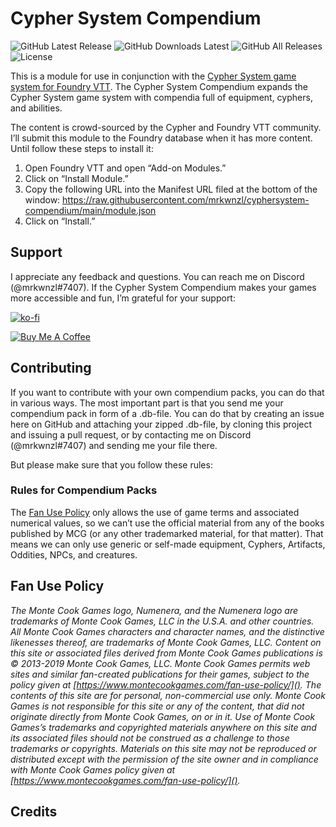# Cypher System Compendium

![GitHub Latest Release](https://img.shields.io/github/release/mrkwnzl/cyphersystem-compendium?style=flat-square)
![GitHub Downloads Latest](https://img.shields.io/github/downloads/mrkwnzl/cyphersystem-compendium/latest/total?style=flat-square)
![GitHub All Releases](https://img.shields.io/github/downloads/mrkwnzl/cyphersystem-compendium/total?style=flat-square)
![License](https://img.shields.io/github/license/mrkwnzl/cyphersystem-compendium?style=flat-square)

This is a module for use in conjunction with the [Cypher System game system for Foundry VTT](https://foundryvtt.com/packages/cyphersystem/). The Cypher System Compendium expands the Cypher System game system with compendia full of equipment, cyphers, and abilities.

The content is crowd-sourced by the Cypher and Foundry VTT community. I’ll submit this module to the Foundry database when it has more content. Until follow these steps to install it:

1. Open Foundry VTT and open “Add-on Modules.”
2. Click on “Install Module.”
3. Copy the following URL into the Manifest URL filed at the bottom of the window: https://raw.githubusercontent.com/mrkwnzl/cyphersystem-compendium/main/module.json
4. Click on “Install.”

## Support

I appreciate any feedback and questions. You can reach me on Discord (@mrkwnzl#7407). If the Cypher System Compendium makes your games more accessible and fun, I’m grateful for your support:

[![ko-fi](https://www.ko-fi.com/img/githubbutton_sm.svg)](https://ko-fi.com/M4M32HLJD)

<a href="https://www.buymeacoffee.com/mrkwnzl" target="_blank" style="height:20px;"><img src="https://cdn.buymeacoffee.com/buttons/v2/default-blue.png" alt="Buy Me A Coffee" ></a>

## Contributing

If you want to contribute with your own compendium packs, you can do that in various ways. The most important part is that you send me your compendium pack in form of a .db-file. You can do that by creating an issue here on GitHub and attaching your zipped .db-file, by cloning this project and issuing a pull request, or by contacting me on Discord (@mrkwnzl#7407) and sending me your file there.

But please make sure that you follow these rules:

### Rules for Compendium Packs

The [Fan Use Policy](https://www.montecookgames.com/fan-support/fan-use-policy/) only allows the use of game terms and associated numerical values, so we can’t use the official material from any of the books published by MCG (or any other trademarked material, for that matter). That means we can only use generic or self-made equipment, Cyphers, Artifacts, Oddities, NPCs, and creatures.

## Fan Use Policy

*The Monte Cook Games logo, Numenera, and the Numenera logo are trademarks of Monte Cook Games, LLC in the U.S.A. and other countries. All Monte Cook Games characters and character names, and the distinctive likenesses thereof, are trademarks of Monte Cook Games, LLC. Content on this site or associated files derived from Monte Cook Games publications is © 2013-2019 Monte Cook Games, LLC. Monte Cook Games permits web sites and similar fan-created publications for their games, subject to the policy given at [https://www.montecookgames.com/fan-use-policy/](). The contents of this site are for personal, non-commercial use only. Monte Cook Games is not responsible for this site or any of the content, that did not originate directly from Monte Cook Games, on or in it. Use of Monte Cook Games’s trademarks and copyrighted materials anywhere on this site and its associated files should not be construed as a challenge to those trademarks or copyrights. Materials on this site may not be reproduced or distributed except with the permission of the site owner and in compliance with Monte Cook Games policy given at [https://www.montecookgames.com/fan-use-policy/]().*

## Credits

